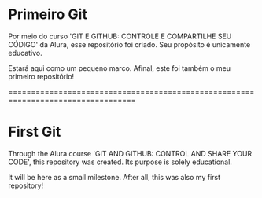 # Primeiro Git

Por meio do curso 'GIT E GITHUB: CONTROLE E COMPARTILHE SEU CÓDIGO'
da Alura, esse repositório foi criado. Seu propósito é unicamente educativo.

Estará aqui como um pequeno marco. Afinal, este foi também o meu primeiro repositório!

==================================================================================
# First Git

Through the Alura course 'GIT AND GITHUB: CONTROL AND SHARE YOUR CODE', this repository was created. Its purpose is solely educational.

It will be here as a small milestone. After all, this was also my first repository!
